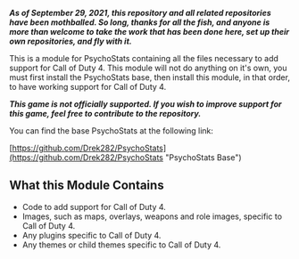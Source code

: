 ***As of September 29, 2021, this repository and all related repositories have been mothballed.  So long, thanks for all the fish, and anyone is more than welcome to take the work that has been done here, set up their own repositories, and fly with it.***

This is a module for PsychoStats containing all the files necessary to add support for Call of Duty 4.  This module will not do anything on it's own, you must first install the PsychoStats base, then install this module, in that order, to have working support for Call of Duty 4.

***This game is not officially supported.  If you wish to improve support for this game, feel free to contribute to the repository.***

You can find the base PsychoStats at the following link:

[https://github.com/Drek282/PsychoStats](https://github.com/Drek282/PsychoStats "PsychoStats Base")


## **What this Module Contains**

* Code to add support for Call of Duty 4.
* Images, such as maps, overlays, weapons and role images, specific to Call of Duty 4.
* Any plugins specific to Call of Duty 4.
* Any themes or child themes specific to Call of Duty 4.
